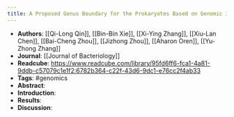 ```yaml
---
title: A Proposed Genus Boundary for the Prokaryotes Based on Genomic Insights
---
```


- **Authors**: [[Qi-Long Qin]], [[Bin-Bin Xie]], [[Xi-Ying Zhang]], [[Xiu-Lan Chen]], [[Bai-Cheng Zhou]], [[Jizhong Zhou]], [[Aharon Oren]], [[Yu-Zhong Zhang]]
- **Journal**: [[Journal of Bacteriology]]
- **Readcube**: https://www.readcube.com/library/95fd6ff6-fca1-4a81-9ddb-c57079c1e1f2:6782b364-c22f-43d6-9dc1-e76cc2f4ab33
- **Tags**: #genomics
- **Abstract**:
- **Introduction**:
- **Results**:
- **Discussion**: